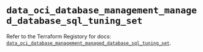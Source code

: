 # `data_oci_database_management_managed_database_sql_tuning_set`

Refer to the Terraform Registory for docs: [`data_oci_database_management_managed_database_sql_tuning_set`](https://registry.terraform.io/providers/oracle/oci/6.18.0/docs/data-sources/database_management_managed_database_sql_tuning_set).
